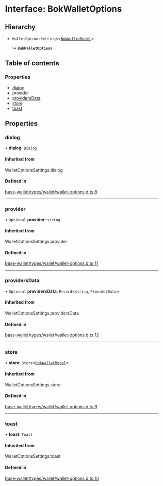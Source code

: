 # Interface: BokWalletOptions

## Hierarchy

- `WalletOptionsSettings`<[`BokWalletModel`](BokWalletModel.md)\>

  ↳ **`BokWalletOptions`**

## Table of contents

### Properties

- [dialog](BokWalletOptions.md#dialog)
- [provider](BokWalletOptions.md#provider)
- [providersData](BokWalletOptions.md#providersdata)
- [store](BokWalletOptions.md#store)
- [toast](BokWalletOptions.md#toast)

## Properties

### dialog

• **dialog**: `Dialog`

#### Inherited from

WalletOptionsSettings.dialog

#### Defined in

[base-wallet/types/wallet/wallet-options.d.ts:8](https://gitlab.com/i3-market/code/wp3/t3.2/i3m-wallet-monorepo/-/blob/53c581f/packages/base-wallet/types/wallet/wallet-options.d.ts#L8)

___

### provider

• `Optional` **provider**: `string`

#### Inherited from

WalletOptionsSettings.provider

#### Defined in

[base-wallet/types/wallet/wallet-options.d.ts:11](https://gitlab.com/i3-market/code/wp3/t3.2/i3m-wallet-monorepo/-/blob/53c581f/packages/base-wallet/types/wallet/wallet-options.d.ts#L11)

___

### providersData

• `Optional` **providersData**: `Record`<`string`, `ProviderData`\>

#### Inherited from

WalletOptionsSettings.providersData

#### Defined in

[base-wallet/types/wallet/wallet-options.d.ts:12](https://gitlab.com/i3-market/code/wp3/t3.2/i3m-wallet-monorepo/-/blob/53c581f/packages/base-wallet/types/wallet/wallet-options.d.ts#L12)

___

### store

• **store**: `Store`<[`BokWalletModel`](BokWalletModel.md)\>

#### Inherited from

WalletOptionsSettings.store

#### Defined in

[base-wallet/types/wallet/wallet-options.d.ts:9](https://gitlab.com/i3-market/code/wp3/t3.2/i3m-wallet-monorepo/-/blob/53c581f/packages/base-wallet/types/wallet/wallet-options.d.ts#L9)

___

### toast

• **toast**: `Toast`

#### Inherited from

WalletOptionsSettings.toast

#### Defined in

[base-wallet/types/wallet/wallet-options.d.ts:10](https://gitlab.com/i3-market/code/wp3/t3.2/i3m-wallet-monorepo/-/blob/53c581f/packages/base-wallet/types/wallet/wallet-options.d.ts#L10)

